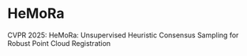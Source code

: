 # HeMoRa
CVPR 2025: HeMoRa: Unsupervised Heuristic Consensus Sampling for Robust Point Cloud Registration
